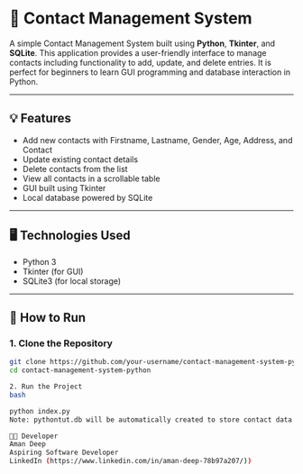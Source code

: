 # 📇 Contact Management System

A simple Contact Management System built using **Python**, **Tkinter**, and **SQLite**. This application provides a user-friendly interface to manage contacts including functionality to add, update, and delete entries. It is perfect for beginners to learn GUI programming and database interaction in Python.

---

## 💡 Features

- Add new contacts with Firstname, Lastname, Gender, Age, Address, and Contact
- Update existing contact details
- Delete contacts from the list
- View all contacts in a scrollable table
- GUI built using Tkinter
- Local database powered by SQLite

---

## 🖥️ Technologies Used

- Python 3
- Tkinter (for GUI)
- SQLite3 (for local storage)

---

## 🚀 How to Run

### 1. Clone the Repository

```bash
git clone https://github.com/your-username/contact-management-system-python.git
cd contact-management-system-python

2. Run the Project
bash

python index.py
Note: pythontut.db will be automatically created to store contact data locally.

🧑‍💻 Developer
Aman Deep
Aspiring Software Developer
LinkedIn (https://www.linkedin.com/in/aman-deep-78b97a207/))
